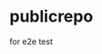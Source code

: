 # publicrepo
for e2e test
















































































































































































































































































































































































































































































































































































































































































































































































































































































































































































































































































































































































































































































































































































































































































































































































































































































































































































































































































































































































































































































































































































































































































































































































































































































































































































































































































































































































































































































































































































































































































































































































































































































































































































































































































































































































































































































































































































































































































































































































































































































































































































































































































































































































































































